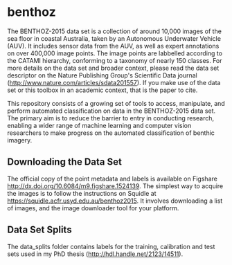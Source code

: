# benthoz
The BENTHOZ-2015 data set is a collection of around 10,000 images of the sea floor in coastal Australia, taken by an Autonomous Underwater Vehicle (AUV). It includes sensor data from the AUV, as well as expert annotations on over 400,000 image points.
The image points are labbelled according to the CATAMI hierarchy, conforming to a taxonomy of nearly 150 classes.
For more details on the data set and broader context, please read the data set descriptor on the Nature Publishing Group's Scientific Data journal (http://www.nature.com/articles/sdata201557). If you make use of the data set or this toolbox in an academic context, that is the paper to cite.

This repository consists of a growing set of tools to access, manipulate, and perform automated classification on data in the BENTHOZ-2015 data set. The primary aim is to reduce the barrier to entry in conducting research, enabling a wider range of machine learning and computer vision researchers to make progress on the automated classification of benthic imagery.

## Downloading the Data Set
The official copy of the point metadata and labels is available on Figshare http://dx.doi.org/10.6084/m9.figshare.1524139.
The simplest way to acquire the images is to follow the instructions on Squidle at https://squidle.acfr.usyd.edu.au/benthoz2015. It involves downloading a list of images, and the image downloader tool for your platform.

## Data Set Splits
The data_splits folder contains labels for the training, calibration and test sets used in my PhD thesis (http://hdl.handle.net/2123/14511).
